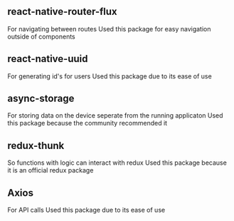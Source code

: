 ## react-native-router-flux
For navigating between routes
Used this package for easy navigation outside of components

## react-native-uuid
For generating id's for users
Used this package due to its ease of use

## async-storage
For storing data on the device seperate from the running applicaton
Used this package because the community recommended it 

## redux-thunk
So functions with logic can interact with redux
Used this package because it is an official redux package

## Axios
For API calls
Used this package due to its ease of use
